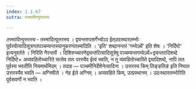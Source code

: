 ```yaml
---
index: 1.1.67
sutra: तस्मादित्युत्तरस्य

---
```

_तस्मादित्युत्तरस्य_ - तस्मादित्युत्तरस्य । द्व्यन्तरुपसर्गेभ्योऽप ईत्उदस्थारतम्भोः पूर्वस्ये॑त्यादिसूत्रगतपञ्चम्यन्तस्यानुकरणंतस्मा॑दिति । 'इति' शब्दानन्तरं 'गम्येऽर्थे' इति शेषः । 'निर्दिष्टे' इत्यनुवर्तते । निरिति नैरन्तर्ये । दिशिरुच्चारणेद्व्यन्त॑रित्यादिसूत्रेषु पञ्चम्यन्तगम्येऽर्थे=द्व्यन्तरादिशब्दे निर्दिष्टे= अव्यवहितोच्चारिते सत्येव ततः परस्यैव ईत्वं भवति, न तु व्यवहितोच्चारिते द्व्यादिशब्दे, नापि ततः पूर्वस्य भवतीति नियमार्थमिदम् । तदाह — पञ्चमीनिर्देशेनेत्यादिना । उत्तरस्य किम्  तिङ्ङतिङ॑ इति निघात उत्तरस्यैव भवति — अग्निमीले । नेह ईले अग्निम् । अव्यवहिते किम्, उत्प्रस्थानम् । उदःस्थास्तम्भोरिति पूर्वसवर्णो न भवति ।